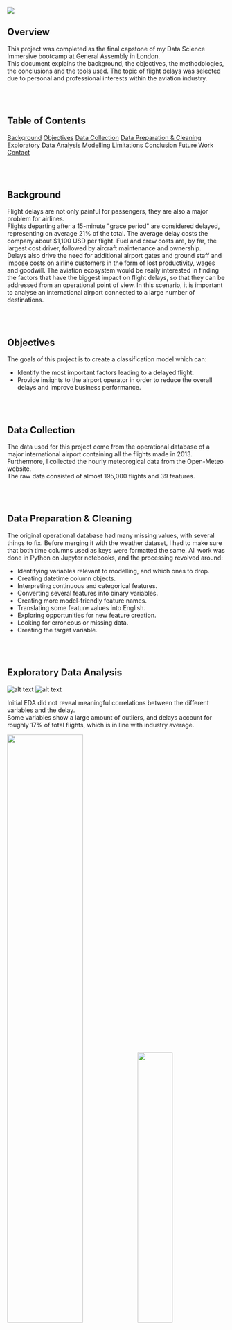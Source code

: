 ![](images/00_cover.png?raw=true)



## Overview

This project was completed as the final capstone of my Data Science Immersive bootcamp at General Assembly in London.  
This document explains the background, the objectives, the methodologies, the conclusions and the tools used. The topic of flight delays was selected due to personal and professional interests within the aviation industry.  

<br/><br/>



## Table of Contents

[Background](#Background) 
[Objectives](#Objectives) 
[Data Collection](#Data-Collection) 
[Data Preparation & Cleaning](#Data-Preparation-&-Cleaning)
[Exploratory Data Analysis](#Exploratory-Data-Analysis)
[Modelling](#Modelling)
[Limitations](#Limitations)
[Conclusion](#Conclusion)
[Future Work](#Future-Work)
[Contact](#Contact)  


<br/><br/>

## Background

Flight delays are not only painful for passengers, they are also a major problem for airlines.  
Flights departing after a 15-minute "grace period" are considered delayed, representing on average 21% of the total. The average delay costs the company about $1,100 USD per flight. Fuel and crew costs are, by far, the largest cost driver, followed by aircraft maintenance and ownership.  
Delays also drive the need for additional airport gates and ground staff and impose costs on airline customers in the form of lost productivity, wages and goodwill.
The aviation ecosystem would be really interested in finding the factors that have the biggest impact on flight delays, so that they can be addressed from an operational point of view. In this scenario, it is important to analyse an international airport connected to a large number of destinations.  

<br/><br/>

## Objectives

The goals of this project is to create a classification model which can:

- Identify the most important factors leading to a delayed flight.
- Provide insights to the airport operator in order to reduce the overall delays and improve business performance.  

<br/><br/>


## Data Collection

The data used for this project come from the operational database of a major international airport containing all the flights made in 2013. Furthermore, I collected the hourly meteorogical data from the Open-Meteo website.  
The raw data consisted of almost 195,000 flights and 39 features.  

<br/><br/>


## Data Preparation & Cleaning

The original operational database had many missing values, with several things to fix. Before merging it with the weather dataset, I had to make sure that both time columns used as keys were formatted the same.
All work was done in Python on Jupyter notebooks, and the processing revolved around:

* Identifying variables relevant to modelling, and which ones to drop.
* Creating datetime column objects.
* Interpreting continuous and categorical features.
* Converting several features into binary variables.
* Creating more model-friendly feature names.
* Translating some feature values into English.
* Exploring opportunities for new feature creation.
* Looking for erroneous or missing data.
* Creating the target variable.  

<br/><br/>


## Exploratory Data Analysis
  
  
![alt text](./images/01_heatmap_01.png "Heatmap of correlations between continuous variables")
![alt text](./images/04_boxplot_01.png "Box plots of continuous variables")

Initial EDA did not reveal meaningful correlations between the different variables and the delay.  
Some variables show a large amount of outliers, and delays account for roughly 17% of total flights, which is in line with industry average.  
<p float="left">
  <img src="./images/06_total_month.png" width="59%" />
  <img src="./images/07_total_day.png" width="40%" />
</p>

  ![alt text](./images/08_total_hour.png "Average Flights per Hour")

Flights are most frequent in August and least frequent in February during the year, showing a clear seasonality over the summer months.  
On average, flights are most frequent on Fridays and least frequent on Tuesdays during the week, with the daily peak being at 16:00 and the lowest at 03:00.

<p float="left">
  <img src="./images/10_rel_delay_month.png" width="59%" />
  <img src="./images/12_rel_delay_day.png" width="40%" />
</p>

  ![alt text](./images/14_rel_delay_hour.png "Flight Delays by Hour - Relative")

Before moving to the modelling stage, I explored some of the trends within the data, including the relative delays per hour, day, month, airline, aircraft type, service type, country of arrival and country of destination.  

<br/><br/>


## Modelling

Since my target was categorical, the project was made into a classification problem with two rather unbalanced classes; the baseline accuracy, the percentage of the majority class, was 0.7375, which reflect a high skewness.
After dummification most predictors were categorical, however there were few continuous variables. I performed a stratified train/test split and rescaled the training set before running the models.  

A range of models were first tested on the dataset: Logistic Regression, K-Nearest Neighbours Classifier, Decision Tree Classifier, Random Forest Classifier, Extra Trees Classifier, Support Vector Machine Classifier, AdaBoost Classifier, Gradient Boosting Classifier, Naïve Bayes Classifier and Multi-layer Perceptron Classifier.

The best performing model in the first stage was Gradient Boosting Classifier, which achieved a CV score of 0.7756, and Logistic Regression was second best with a CV score of 0.7619.  

After the initial model testing I further investigated both models using GridSearchCV.
Gradient Boosting Classifier achieved the final CV score of 0.7805 and tended to overpredict the majority class.


![alt text](./images/27_GBC_features.png "Gradient Boosting Classifier - Most Important Features")

<br/><br/>


## Limitations

The main limitations to this project come from the original operational dataset: it contains some apparently contradictory features for which very little information is available.  
Another limitation of the dataset is that it did not include any information about the actual delay time, but we could only infer the flight status.  
Additional work could be aimed at matching every flight with the relative apron spot and gate in the terminal building: this could help in performing a geospatial analysis to improve efficiency of airport facilities.  


<br/><br/>

## Conclusion

The nature of this project was primarily exploratory, so no hypothesis were made about which factor could have the greatest impact on a delayed flight.  

The final parameters tuning using GridSearchCV gave an accuracy score of 0.7973 and a CV score of 0.7805: however the model was overfitting and biased towards the majority class, which showed a good precision score and a very good recall score. The average precision score and the bad recall score for the minority class confirmed the unbalanced behaviour of the model.  

The time of the flight and the baggage weight seem to be the most important factors in a delay, which was partly reflected in the previous EDA.  


<br/><br/>

## Future Work

To further improve the current work, the following steps should be taken:
* Feature Engineering, with the creation of additional features such as aircraft size category and aircraft typology.
* Imputing values where missing, to avoid the removal of entire observations.
* Removing outliers, after further analysis and due diligence of the plausible values.
* Splitting the dataset between arriving and departing flights, examining whether the accuracy and the effectiveness of the model could be enhanced.
* Employing XGBoost and additional classifiers, checking the effects on the model's performance.  


<br/><br/>

## Contact
Interested in discussing my project further?  
Please feel free to contact me on [LinkedIn](https://www.linkedin.com/in/fedfioravanti/).  


<br/><br/>
